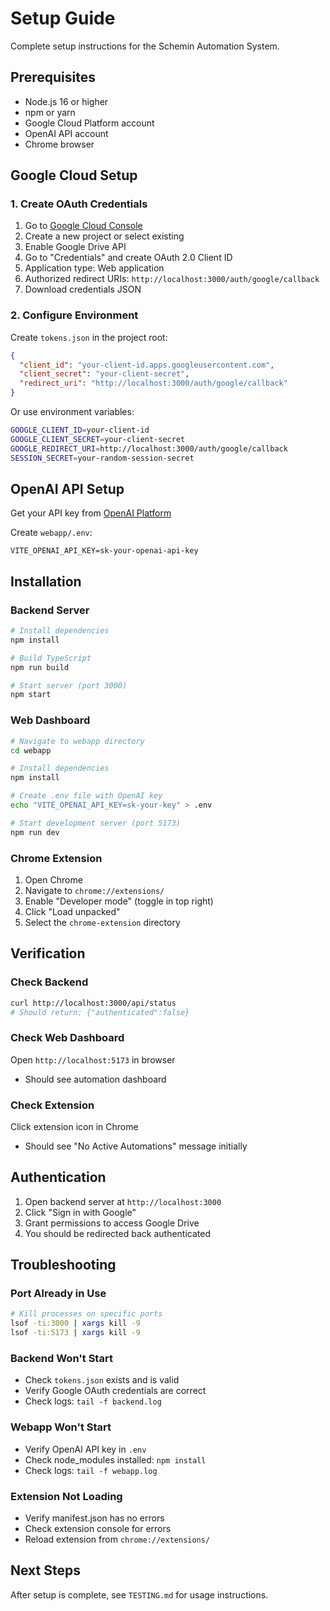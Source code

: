 # Setup Guide

Complete setup instructions for the Schemin Automation System.

## Prerequisites

- Node.js 16 or higher
- npm or yarn
- Google Cloud Platform account
- OpenAI API account
- Chrome browser

## Google Cloud Setup

### 1. Create OAuth Credentials

1. Go to [Google Cloud Console](https://console.cloud.google.com/)
2. Create a new project or select existing
3. Enable Google Drive API
4. Go to "Credentials" and create OAuth 2.0 Client ID
5. Application type: Web application
6. Authorized redirect URIs: `http://localhost:3000/auth/google/callback`
7. Download credentials JSON

### 2. Configure Environment

Create `tokens.json` in the project root:

```json
{
  "client_id": "your-client-id.apps.googleusercontent.com",
  "client_secret": "your-client-secret",
  "redirect_uri": "http://localhost:3000/auth/google/callback"
}
```

Or use environment variables:
```bash
GOOGLE_CLIENT_ID=your-client-id
GOOGLE_CLIENT_SECRET=your-client-secret
GOOGLE_REDIRECT_URI=http://localhost:3000/auth/google/callback
SESSION_SECRET=your-random-session-secret
```

## OpenAI API Setup

Get your API key from [OpenAI Platform](https://platform.openai.com/api-keys)

Create `webapp/.env`:
```
VITE_OPENAI_API_KEY=sk-your-openai-api-key
```

## Installation

### Backend Server

```bash
# Install dependencies
npm install

# Build TypeScript
npm run build

# Start server (port 3000)
npm start
```

### Web Dashboard

```bash
# Navigate to webapp directory
cd webapp

# Install dependencies
npm install

# Create .env file with OpenAI key
echo "VITE_OPENAI_API_KEY=sk-your-key" > .env

# Start development server (port 5173)
npm run dev
```

### Chrome Extension

1. Open Chrome
2. Navigate to `chrome://extensions/`
3. Enable "Developer mode" (toggle in top right)
4. Click "Load unpacked"
5. Select the `chrome-extension` directory

## Verification

### Check Backend
```bash
curl http://localhost:3000/api/status
# Should return: {"authenticated":false}
```

### Check Web Dashboard
Open `http://localhost:5173` in browser
- Should see automation dashboard

### Check Extension
Click extension icon in Chrome
- Should see "No Active Automations" message initially

## Authentication

1. Open backend server at `http://localhost:3000`
2. Click "Sign in with Google"
3. Grant permissions to access Google Drive
4. You should be redirected back authenticated

## Troubleshooting

### Port Already in Use
```bash
# Kill processes on specific ports
lsof -ti:3000 | xargs kill -9
lsof -ti:5173 | xargs kill -9
```

### Backend Won't Start
- Check `tokens.json` exists and is valid
- Verify Google OAuth credentials are correct
- Check logs: `tail -f backend.log`

### Webapp Won't Start
- Verify OpenAI API key in `.env`
- Check node_modules installed: `npm install`
- Check logs: `tail -f webapp.log`

### Extension Not Loading
- Verify manifest.json has no errors
- Check extension console for errors
- Reload extension from `chrome://extensions/`

## Next Steps

After setup is complete, see `TESTING.md` for usage instructions.
